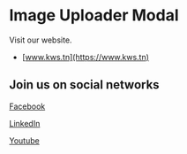 # Image Uploader Modal

Visit our website.

- [www.kws.tn](https://www.kws.tn)

## Join us on social networks

[Facebook](https://www.facebook.com/kwstn1)

[LinkedIn](https://www.linkedin.com/company/kwstn1)

[Youtube](https://www.youtube.com/@kwstn)
